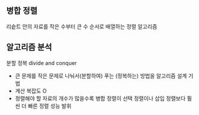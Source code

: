 ## 병합 정렬
리슽트 안의 자료를 작은 수부터 큰 수 순서로 배열하는 정렬 알고리즘

## 알고리즘 분석
분할 정복 divide and conquer
- 큰 문제를 작은 문제로 나눠서(분할하여) 푸는 (정복하는) 방법을 알고리즘 설계 기법
- 계산 복잡도 O
- 정렬해야 할 자료의 개수가 많을수록 병합 정렬이 선택 정렬이나 삽입 정렬보다 훨씬 더 빠른 정렬 성능 발휘